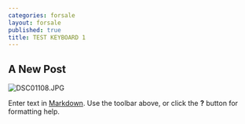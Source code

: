 ```yaml
---
categories: forsale
layout: forsale
published: true
title: TEST KEYBOARD 1
---
```

## A New Post

![DSC01108.JPG]({{site.baseurl}}/assets/images/DSC01108.JPG)

Enter text in [Markdown](http://daringfireball.net/projects/markdown/). Use the toolbar above, or click the **?** button for formatting help.

